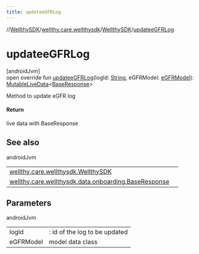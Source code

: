 ```yaml
---
title: updateeGFRLog
---
```

//[WellthySDK](../../../index.html)/[wellthy.care.wellthysdk](../index.html)/[WellthySDK](index.html)/[updateeGFRLog](updatee-g-f-r-log.html)



# updateeGFRLog



[androidJvm]\
open override fun [updateeGFRLog](updatee-g-f-r-log.html)(logId: [String](https://kotlinlang.org/api/latest/jvm/stdlib/kotlin/-string/index.html), eGFRModel: [eGFRModel](../../wellthy.care.wellthysdk.data.diary/e-g-f-r-model/index.html)): [MutableLiveData](https://developer.android.com/reference/kotlin/androidx/lifecycle/MutableLiveData.html)&lt;[BaseResponse](../../wellthy.care.wellthysdk.data.onboarding/-base-response/index.html)&gt;



Method to update eGFR log



#### Return



live data with BaseResponse



## See also


androidJvm

| | |
|---|---|
| [wellthy.care.wellthysdk.WellthySDK](updatee-g-f-r-log.html) |  |
| [wellthy.care.wellthysdk.data.onboarding.BaseResponse](../../wellthy.care.wellthysdk.data.onboarding/-base-response/index.html) |  |



## Parameters


androidJvm

| | |
|---|---|
| logId | : id of the log to be updated |
| eGFRModel | model data class |




